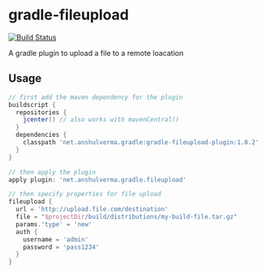 # gradle-fileupload

[![Build Status](https://travis-ci.org/anshulverma/gradle-fileupload-plugin.svg?branch=master)](https://travis-ci.org/anshulverma/gradle-fileupload-plugin)

A gradle plugin to upload a file to a remote loacation

## Usage

``` groovy
// first add the maven dependency for the plugin
buildscript {
  repositories {
    jcenter() // also works with mavenCentral()
  }
  dependencies {
    classpath 'net.anshulverma.gradle:gradle-fileupload-plugin:1.0.2'
  }
}

// then apply the plugin
apply plugin: 'net.anshulverma.gradle.fileupload'

// then specify properties for file upload
fileupload {
  url = 'http://upload.file.com/destination'
  file = "$projectDir/build/distributions/my-build-file.tar.gz"
  params.'type' = 'new'
  auth {
    username = 'admin'
    password = 'pass1234'
  }
}
```

